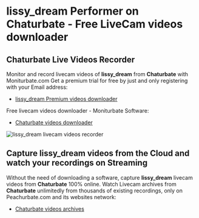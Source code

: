 # lissy_dream Performer on Chaturbate - Free LiveCam videos downloader

## Chaturbate Live Videos Recorder

Monitor and record livecam videos of **lissy_dream** from **Chaturbate** with Moniturbate.com
Get a premium trial for free by just and only registering with your Email address:
* [lissy_dream Premium videos downloader](https://moniturbate.com/request-demo-licence-key.html)

Free livecam videos downloader - Moniturbate Software:
* [Chaturbate videos downloader](https://moniturbate.com/moniturbate-download-software.html)

![lissy_dream livecam videos recorder](https://peachurnet.com/templates/moniturbate-software.png)


## Capture lissy_dream videos from the Cloud and watch your recordings on Streaming

Without the need of downloading a software, capture **lissy_dream** livecam videos from **Chaturbate** 100% online.
Watch Livecam archives from **Chaturbate** unlimitedly from thousands of existing recordings, only on Peachurbate.com and its websites network:
* [Chaturbate videos archives](https://peachurnet.com/)